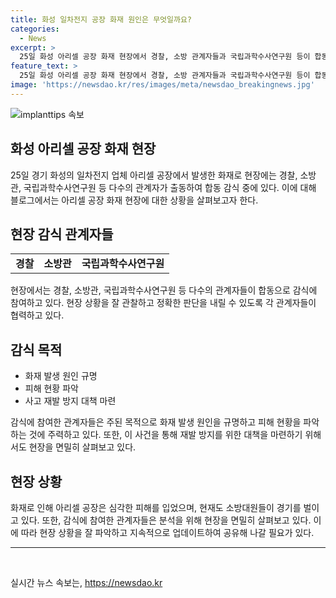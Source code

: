 ```yaml
---
title: 화성 일차전지 공장 화재 원인은 무엇일까요?
categories:
  - News
excerpt: >
  25일 화성 아리셀 공장 화재 현장에서 경찰, 소방 관계자들과 국립과학수사연구원 등이 합동 감식 중이다.
feature_text: >
  25일 화성 아리셀 공장 화재 현장에서 경찰, 소방 관계자들과 국립과학수사연구원 등이 합동 감식 중이다.
image: 'https://newsdao.kr/res/images/meta/newsdao_breakingnews.jpg'
---
```


<p><img src="https://newsdao.kr/res/images/meta/newsdao_breakingnews.jpg" alt="implanttips 속보" /></p>

<h2 data-ke-size="size26">화성 아리셀 공장 화재 현장</h2>

<p data-ke-size="size16">25일 경기 화성의 일차전지 업체 아리셀 공장에서 발생한 화재로 현장에는 경찰, 소방관, 국립과학수사연구원 등 다수의 관계자가 출동하여 합동 감식 중에 있다. 이에 대해 블로그에서는 아리셀 공장 화재 현장에 대한 상황을 살펴보고자 한다.</p>

<h2 data-ke-size="size26">현장 감식 관계자들</h2>

<table>
    <tr>
        <td style="text-align: center; height: 17px;"><b>경찰</b></td>
        <td style="text-align: center; height: 17px;"><b>소방관</b></td>
        <td style="text-align: center; height: 17px;"><b>국립과학수사연구원</b></td>
    </tr>
</table>

<p data-ke-size="size16">현장에서는 경찰, 소방관, 국립과학수사연구원 등 다수의 관계자들이 합동으로 감식에 참여하고 있다. 현장 상황을 잘 관찰하고 정확한 판단을 내릴 수 있도록 각 관계자들이 협력하고 있다.</p>

<h2 data-ke-size="size26">감식 목적</h2>

<ul>
    <li>화재 발생 원인 규명</li>
    <li>피해 현황 파악</li>
    <li>사고 재발 방지 대책 마련</li>
</ul>

<p data-ke-size="size16">감식에 참여한 관계자들은 주된 목적으로 화재 발생 원인을 규명하고 피해 현황을 파악하는 것에 주력하고 있다. 또한, 이 사건을 통해 재발 방지를 위한 대책을 마련하기 위해서도 현장을 면밀히 살펴보고 있다.</p>

<h2 data-ke-size="size26">현장 상황</h2>

<p data-ke-size="size16">화재로 인해 아리셀 공장은 심각한 피해를 입었으며, 현재도 소방대원들이 경기를 벌이고 있다. 또한, 감식에 참여한 관계자들은 분석을 위해 현장을 면밀히 살펴보고 있다. 이에 따라 현장 상황을 잘 파악하고 지속적으로 업데이트하여 공유해 나갈 필요가 있다.</p>

<hr>

<p data-ke-size="size16">&nbsp;</p>
실시간 뉴스 속보는, <a href="https://newsdao.kr" rel="dofollow">https://newsdao.kr</a>


